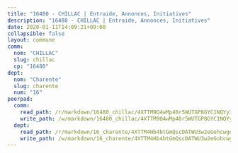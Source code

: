 ```yaml
---
title: "16480 - CHILLAC | Entraide, Annonces, Initiatives"
description: "16480 - CHILLAC | Entraide, Annonces, Initiatives"
date: 2020-01-11T14:09:21+09:00
collapsible: false
layout: commune
comm:
  nom: "CHILLAC"
  slug: chillac
  cp: "16480"
dept:
  nom: "Charente"
  slug: charente
  num: "16"
peerpad:
  comm:
    read_path: /r/markdown/16480_chillac/4XTTM9Q4wMp48r5WUTGP8GYC1NQYy3jhrZUAW5jhV1RHe7JPU
    write_path: /w/markdown/16480_chillac/4XTTM9Q4wMp48r5WUTGP8GYC1NQYy3jhrZUAW5jhV1RHe7JPU-K3TgUZoaki2yfPQXhesyKBJLS2e1GcEjYRFPWX1QCnRPfKiqqQU57go171QV8Et1dra2TnX7ngi59ntDdJsU9uzT63XzCiSb3J6jbEDxr5dik9RQb8t99KcKzEa7WeTdnDU9gPHC
  dept:
    read_path: /r/markdown/16_charente/4XTTM4Hb4btGmQscDATWU3w2eGohcwgqasCDtGWVahJnAEsq8
    write_path: /w/markdown/16_charente/4XTTM4Hb4btGmQscDATWU3w2eGohcwgqasCDtGWVahJnAEsq8-K3TgU9zhAjxEMbYrSr9VB24idAgS7xBryN3TjEsJmsrToRfRc8PWUu9zDXmtMXWLR7TNqZhAPJFsnJ4QbuWpLJvHpyW2q8LZxtsaakTfiMdj4HFsc11ZXzpn4aT8zYKZzSLwV1CA
---
```


